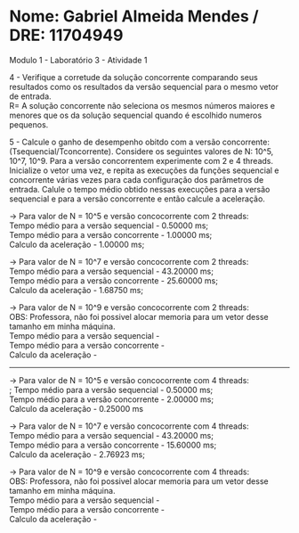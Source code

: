 # Nome: Gabriel Almeida Mendes / DRE: 11704949
Modulo 1 - Laboratório 3 - Atividade 1

4 - Verifique a corretude da solução concorrente comparando seus resultados como os resultados da versão sequencial para o mesmo vetor de entrada. <br>
R= A solução concorrente não seleciona os mesmos números maiores e menores que os da solução sequencial quando é escolhido numeros pequenos. <br>

5 - Calcule o ganho de desempenho obitdo com a versão concorrente: (Tsequencial/Tconcorrente). Considere os seguintes valores de N: 10^5, 10^7, 10^9. Para a versão concorrentem experimente com 2 e 4 threads. Inicialize o vetor uma vez, e repita as execuções da funções sequencial e concorrente várias vezes para cada configuração dos parâmetros de entrada. Calule o tempo médio obtido nessas execuções para a versão sequencial e para a versão concorrente e então calcule a aceleração. <br>

-> Para valor de N = 10^5 e versão concocorrente com 2 threads: <br>
Tempo médio para a versão sequencial - 0.50000 ms; <br>
Tempo médio para a versão concorrente - 1.00000 ms; <br>
Calculo da aceleração - 1.00000 ms; <br>

-> Para valor de N = 10^7 e versão concocorrente com 2 threads: <br>
Tempo médio para a versão sequencial - 43.20000 ms; <br>
Tempo médio para a versão concorrente - 25.60000 ms; <br>
Calculo da aceleração - 1.68750 ms; <br>

-> Para valor de N = 10^9 e versão concocorrente com 2 threads: <br>
OBS: Professora, não foi possivel alocar memoria para um vetor desse tamanho em minha máquina. <br>
Tempo médio para a versão sequencial - <br>
Tempo médio para a versão concorrente - <br>
Calculo da aceleração -  <br>

--------------------------------------------------------------------

-> Para valor de N = 10^5 e versão concocorrente com 4 threads: <br>;
Tempo médio para a versão sequencial - 0.50000 ms; <br>
Tempo médio para a versão concorrente - 2.00000 ms; <br>
Calculo da aceleração - 0.25000 ms <br>

-> Para valor de N = 10^7 e versão concocorrente com 4 threads: <br>
Tempo médio para a versão sequencial - 43.20000 ms; <br>
Tempo médio para a versão concorrente - 15.60000 ms; <br>
Calculo da aceleração - 2.76923 ms; <br>

-> Para valor de N = 10^9 e versão concocorrente com 4 threads: <br>
OBS: Professora, não foi possivel alocar memoria para um vetor desse tamanho em minha máquina. <br>
Tempo médio para a versão sequencial - <br>
Tempo médio para a versão concorrente - <br>
Calculo da aceleração -  <br>